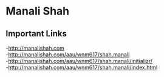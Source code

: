 # Manali Shah

## Important Links

-http://manalishah.com  
-http://manalishah.com/aau/wnm617/shah.manali    
-http://manalishah.com/aau/wnm617/shah.manali/initializr/    
-http://manalishah.com/aau/wnm617/shah.manali/index.html 
